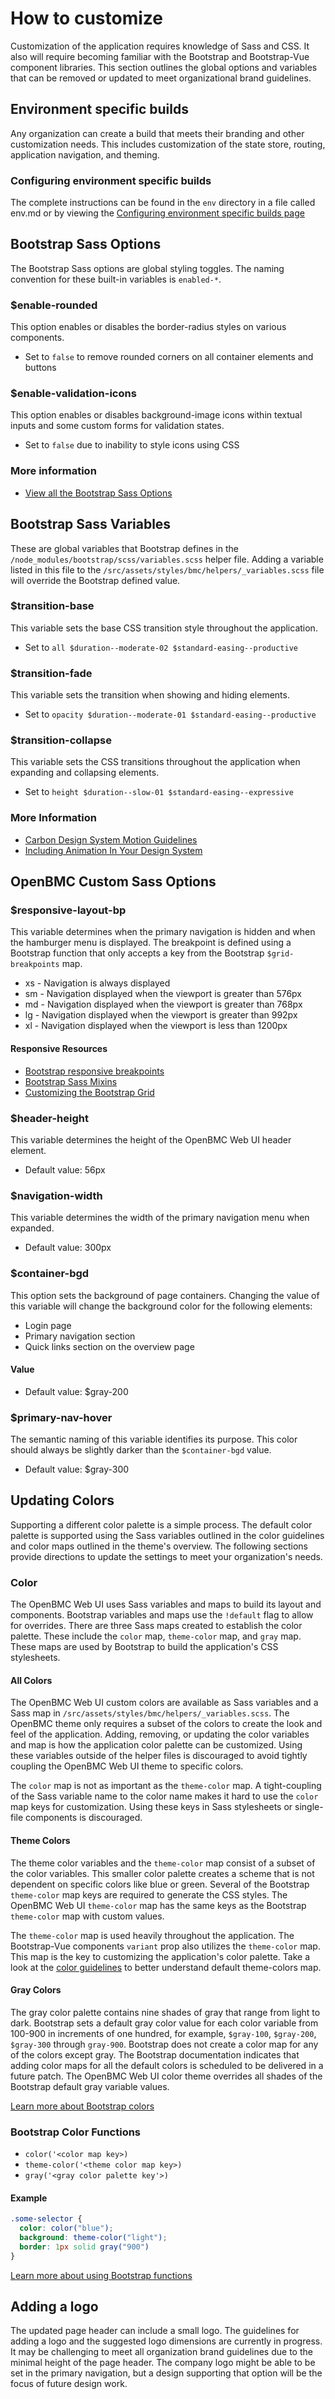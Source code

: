 # How to customize
Customization of the application requires knowledge of Sass and CSS. It also
will require becoming familiar with the Bootstrap and Bootstrap-Vue component
libraries. This section outlines the global options and variables that can be
removed or updated to meet organizational brand guidelines.

## Environment specific builds
Any organization can create a build that meets their branding and other
customization needs. This includes customization of the state store, routing,
application navigation, and theming.

### Configuring environment specific builds
The complete instructions can be found in the `env` directory in a file called
env.md or by viewing the [Configuring environment specific builds
page](./env.md)

## Bootstrap Sass Options
The Bootstrap Sass options are global styling toggles. The naming convention for
these built-in variables is `enabled-*`.

### $enable-rounded
This option enables or disables the border-radius styles on various components.

- Set to `false` to remove rounded corners on all container elements and buttons

### $enable-validation-icons
This option enables or disables background-image icons within textual inputs and
some custom forms for validation states.

- Set to `false` due to inability to style icons using CSS

### More information
- [View all the Bootstrap Sass
  Options](https://getbootstrap.com/docs/4.2/getting-started/theming/#sass-options)

## Bootstrap Sass Variables
These are global variables that Bootstrap defines in the
`/node_modules/bootstrap/scss/variables.scss` helper file. Adding a variable
listed in this file to the `/src/assets/styles/bmc/helpers/_variables.scss` file
will override the Bootstrap defined value.

### $transition-base
This variable sets the base CSS transition style throughout the application.
- Set to `all $duration--moderate-02 $standard-easing--productive`

### $transition-fade
This variable sets the transition when showing and hiding elements.

- Set to `opacity $duration--moderate-01 $standard-easing--productive`

### $transition-collapse
This variable sets the CSS transitions throughout the application when expanding
and collapsing elements.

- Set to `height $duration--slow-01 $standard-easing--expressive`

### More Information
- [Carbon Design System Motion
  Guidelines](https://www.carbondesignsystem.com/guidelines/motion/basics/)
- [Including Animation In Your Design
  System](https://www.smashingmagazine.com/2019/02/animation-design-system/)

## OpenBMC Custom Sass Options

### $responsive-layout-bp
This variable determines when the primary navigation is hidden and when the
hamburger menu is displayed. The breakpoint is defined using a Bootstrap
function that only accepts a key from the Bootstrap `$grid-breakpoints` map.

- xs - Navigation is always displayed
- sm - Navigation displayed when the viewport is greater than 576px
- md - Navigation displayed when the viewport is greater than 768px
- lg - Navigation displayed when the viewport is greater than 992px
- xl - Navigation displayed when the viewport is less than 1200px

#### Responsive Resources
- [Bootstrap responsive
  breakpoints](https://getbootstrap.com/docs/4.0/layout/overview/#responsive-breakpoints)
- [Bootstrap Sass
  Mixins](https://getbootstrap.com/docs/4.0/layout/overview/#responsive-breakpoints)
- [Customizing the Bootstrap
  Grid](https://getbootstrap.com/docs/4.0/layout/overview/#responsive-breakpoints)

### $header-height
This variable determines the height of the OpenBMC Web UI header element.

- Default value: 56px

### $navigation-width
This variable determines the width of the primary navigation menu when expanded.

- Default value: 300px

### $container-bgd
This option sets the background of page containers. Changing the value of this
variable will change the background color for the following elements:
-  Login page
- Primary navigation section
- Quick links section on the overview page

#### Value
- Default value: $gray-200

### $primary-nav-hover
The semantic naming of this variable identifies its purpose. This color should
always be slightly darker than the `$container-bgd` value.

- Default value: $gray-300

## Updating Colors
Supporting a different color palette is a simple process. The default color
palette is supported using the Sass variables outlined in the color guidelines
and color maps outlined in the theme's overview.  The following sections provide
directions to update the settings to meet your organization's needs.

### Color
The OpenBMC Web UI uses Sass variables and maps to build its layout and
components. Bootstrap variables and maps use the `!default` flag to allow for
overrides. There are three Sass maps created to establish the color palette.
These include the `color` map, `theme-color` map, and `gray` map. These maps are
used by Bootstrap to build the application's CSS stylesheets.

#### All Colors
The OpenBMC Web UI custom colors are available as Sass variables and a Sass map
in `/src/assets/styles/bmc/helpers/_variables.scss`. The OpenBMC theme only
requires a subset of the colors to create the look and feel of the application.
Adding, removing, or updating the color variables and map is how the application
color palette can be customized. Using these variables outside of the helper
files is discouraged to avoid tightly coupling the OpenBMC Web UI theme to
specific colors.

The `color` map is not as important as the `theme-color` map. A tight-coupling
of the Sass variable name to the color name makes it hard to use the `color` map
keys for customization. Using these keys in Sass stylesheets or single-file
components is discouraged.

#### Theme Colors
The theme color variables and the `theme-color` map consist of a subset of the
color variables. This smaller color palette creates a scheme that is not
dependent on specific colors like blue or green. Several of the Bootstrap
`theme-color` map keys are required to generate the CSS styles. The OpenBMC Web
UI `theme-color` map has the same keys as the Bootstrap `theme-color` map with
custom values.

The `theme-color` map is used heavily throughout the application. The
Bootstrap-Vue components `variant` prop also utilizes the `theme-color` map.
This map is the key to customizing the application's color palette. Take a look
at the [color guidelines](/guide/guidelines/colors) to better understand default
theme-colors map.

#### Gray Colors
The gray color palette contains nine shades of gray that range from light to
dark. Bootstrap sets a default gray color value for each color variable from
100-900 in increments of one hundred, for example, `$gray-100`, `$gray-200`,
`$gray-300` through `gray-900`. Bootstrap does not create a color map for any of
the colors except gray. The Bootstrap documentation indicates that adding color
maps for all the default colors is scheduled to be delivered in a future patch.
The OpenBMC Web UI color theme overrides all shades of the Bootstrap default
gray variable values.

[Learn more about Bootstrap
colors](https://getbootstrap.com/docs/4.0/getting-started/theming/#color)

### Bootstrap Color Functions
- `color('<color map key>)`
- `theme-color('<theme color map key>)`
- `gray('<gray color palette key'>)`


#### Example
```SCSS
.some-selector {
  color: color("blue");
  background: theme-color("light");
  border: 1px solid gray("900")
}
```

[Learn more about using Bootstrap
functions](https://getbootstrap.com/docs/4.0/getting-started/theming/#functions)
## Adding a logo
The updated page header can include a small logo. The guidelines for adding a
logo and the suggested logo dimensions are currently in progress. It may be
challenging to meet all organization brand guidelines due to the minimal height
of the page header. The company logo might be able to be set in the primary
navigation, but a design supporting that option will be the focus of future
design work.
